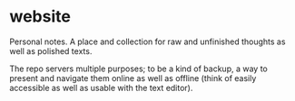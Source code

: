 # website

Personal notes. A place and collection for raw and unfinished thoughts as well
as polished texts.

The repo servers multiple purposes; to be a kind of backup, a way to present
and navigate them online as well as offline (think of easily accessible as well
as usable with the text editor).
